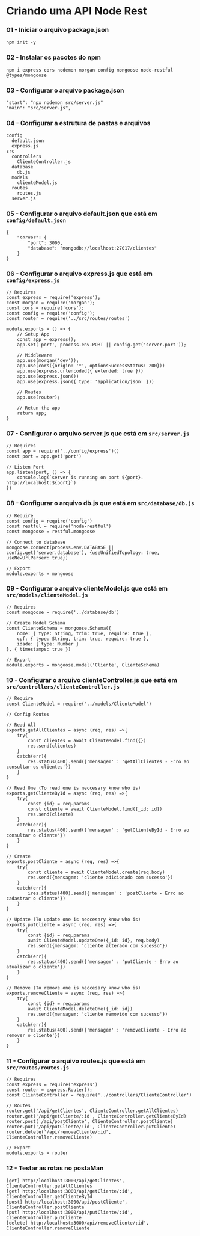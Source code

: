 # Criando uma API Node Rest

### 01 - Iniciar o arquivo package.json
```
npm init -y
```

### 02 - Instalar os pacotes do npm
```
npm i express cors nodemon morgan config mongoose node-restful @types/mongoose
```

### 03 - Configurar o arquivo package.json
```
"start": "npx nodemon src/server.js"
"main": "src/server.js",
```

### 04 - Configurar a estrutura de pastas e arquivos
```
config
  default.json
  express.js
src
  controllers
    ClienteController.js
  database
    db.js
  models
    clienteModel.js
  routes
    routes.js
  server.js
```

### 05 - Configurar o arquivo default.json que está em `config/default.json`
```
{
    "server": {
        "port": 3000,
        "database": "mongodb://localhost:27017/clientes"
    }
}
```

### 06 - Configurar o arquivo express.js que está em `config/express.js`
```
// Requires
const express = require('express');
const morgan = require('morgan');
const cors = require('cors');
const config = require('config');
const router = require('../src/routes/routes')

module.exports = () => {
    // Setup App
    const app = express();
    app.set('port', process.env.PORT || config.get('server.port'));

    // Middleware
    app.use(morgan('dev'));
    app.use(cors({origin: '*', optionsSuccessStatus: 200})) 
    app.use(express.urlencoded({ extended: true })) 
    app.use(express.json())
    app.use(express.json({ type: 'application/json' })) 

    // Routes
    app.use(router);

    // Retun the app
    return app;
}
```

### 07 - Configurar o arquivo server.js que está em `src/server.js` 
```
// Requires 
const app = require('../config/express')() 
const port = app.get('port') 

// Listen Port 
app.listen(port, () => { 
    console.log(`server is running on port ${port}. http://localhost:${port}`) 
})
```

### 08 - Configurar o arquivo db.js que está em `src/database/db.js`
```
// Require 
const config = require('config') 
const restful = require('node-restful') 
const mongoose = restful.mongoose 

// Connect to database
mongoose.connect(process.env.DATABASE || config.get('server.database'), {useUnifiedTopology: true, useNewUrlParser: true})

// Export
module.exports = mongoose
```

### 09 - Configurar o arquivo clienteModel.js que está em `src/models/clienteModel.js`
```
// Requires 
const mongoose = require('../database/db') 

// Create Model Schema 
const ClienteSchema = mongoose.Schema({
    nome: { type: String, trim: true, require: true },
    cpf: { type: String, trim: true, require: true },
    idade: { type: Number }
}, { timestamps: true })

// Export 
module.exports = mongoose.model('Cliente', ClienteSchema) 
```

### 10 - Configurar o arquivo clienteController.js  que está em `src/controllers/clienteController.js`
```
// Require 
const ClienteModel = require('../models/ClienteModel')

// Config Routes 

// Read All 
exports.getAllClientes = async (req, res) =>{ 
    try{
        const clientes = await ClienteModel.find({}) 
        res.send(clientes) 
    }
    catch(err){
        res.status(400).send({'mensagem' : 'getAllClientes - Erro ao consultar os clientes'})
    }
}

// Read One (To read one is neccesary know who is) 
exports.getClienteById = async (req, res) =>{
    try{
        const {id} = req.params
        const cliente = await ClienteModel.find({_id: id})
        res.send(cliente)
    }
    catch(err){
        res.status(400).send({'mensagem' : 'getClienteById - Erro ao consultar o cliente'})
    }
}

// Create 
exports.postCliente = async (req, res) =>{
    try{
        const cliente = await ClienteModel.create(req.body)
        res.send({mensagem: 'cliente adicionado com sucesso'})
    }
    catch(err){
        ires.status(400).send({'mensagem' : 'postCliente - Erro ao cadastrar o cliente'})
    }
}

// Update (To update one is neccesary know who is)
exports.putCliente = async (req, res) =>{
    try{
        const {id} = req.params 
        await ClienteModel.updateOne({_id: id}, req.body)
        res.send({mensagem: 'cliente alterado com sucesso'})
    }
    catch(err){
        res.status(400).send({'mensagem' : 'putCliente - Erro ao atualizar o cliente'})
    }
}

// Remove (To remove one is neccesary know who is) 
exports.removeCliente = async (req, res) =>{
    try{
        const {id} = req.params 
        await ClienteModel.deleteOne({_id: id}) 
        res.send({mensagem: 'cliente removido com sucesso'}) 
    }
    catch(err){
        res.status(400).send({'mensagem' : 'removeCliente - Erro ao remover o cliente'})
    }
}
```

### 11 - Configurar o arquivo routes.js que está em `src/routes/routes.js`
```
// Requires 
const express = require('express') 
const router = express.Router(); 
const ClienteController = require('../controllers/ClienteController') 

// Routes 
router.get('/api/getClientes', ClienteController.getAllClientes) 
router.get('/api/getCliente/:id', ClienteController.getClienteById) 
router.post('/api/postCliente', ClienteController.postCliente) 
router.put('/api/putCliente/:id', ClienteController.putCliente) 
router.delete('/api/removeCliente/:id', ClienteController.removeCliente) 

// Export 
module.exports = router 
```



### 12 - Testar as rotas no postaMan
```
[get] http:/localhost:3000/api/getClientes', ClienteController.getAllClientes
[get] http:/localhost:3000/api/getCliente/:id', ClienteController.getClienteById
[post] http:/localhost:3000/api/postCliente', ClienteController.postCliente
[put] http:/localhost:3000/api/putCliente/:id', ClienteController.putCliente
[delete] http:/localhost:3000/api/removeCliente/:id', ClienteController.removeCliente
```

